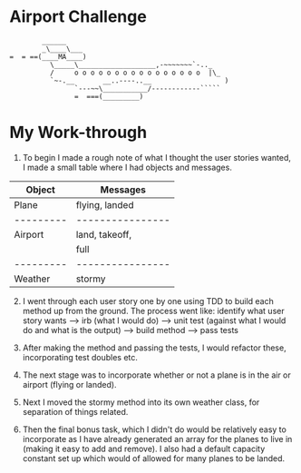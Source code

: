 Airport Challenge
=================

```
        ______
        _\____\___
=  = ==(____MA____)
          \_____\___________________,-~~~~~~~`-.._
          /     o o o o o o o o o o o o o o o o  |\_
          `~-.__       __..----..__                  )
                `---~~\___________/------------`````
                =  ===(_________)

```

# My Work-through

1. To begin I made a rough note of what I thought the user stories wanted,
I made a small table where I had objects and messages.

|  Object |    Messages    |
|---------|----------------|
|  Plane  | flying, landed |
|---------|----------------|
| Airport | land, takeoff, |
|         | full           |
|---------|----------------|
| Weather | stormy         |

2. I went through each user story one by one using TDD to build each method up
from the ground. The process went like:
identify what user story wants --> irb (what I would do) --> unit test (against
what I would do and what is the output) --> build method --> pass tests

3. After making the method and passing the tests, I would refactor these,
incorporating test doubles etc.

4. The next stage was to incorporate whether or not a plane is in the air
or airport (flying or landed).

5. Next I moved the stormy method into its own weather class, for separation of
things related.

6. Then the final bonus task, which I didn't do would be relatively easy to
incorporate as I have already generated an array for the planes to live in
(making it easy to add and remove). I also had a default capacity constant set
up which would of allowed for many planes to be landed.
